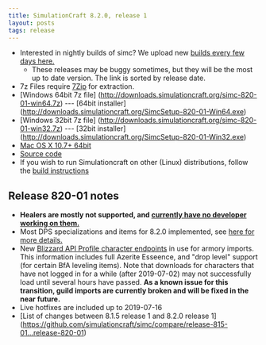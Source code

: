 ```yaml
---
title: SimulationCraft 8.2.0, release 1
layout: posts
tags: release
---
```

* Interested in nightly builds of simc? We upload new [builds every few days here.](http://downloads.simulationcraft.org/?C=M;O=D)
  * These releases may be buggy sometimes, but they will be the most up to date version. The link is sorted by release date.
* 7z Files require [7Zip](https://www.7-zip.org/) for extraction.
* [Windows 64bit 7z file] (http://downloads.simulationcraft.org/simc-820-01-win64.7z) --- [64bit installer] (http://downloads.simulationcraft.org/SimcSetup-820-01-Win64.exe)
* [Windows 32bit 7z file] (http://downloads.simulationcraft.org/simc-820-01-win32.7z) --- [32bit installer] (http://downloads.simulationcraft.org/SimcSetup-820-01-Win32.exe)
* [Mac OS X 10.7+ 64bit](http://downloads.simulationcraft.org/simc-820-01-osx-x86.dmg)
* [Source code](https://github.com/simulationcraft/simc/archive/release-820-01.zip)
* If you wish to run Simulationcraft on other (Linux) distributions, follow the [build instructions](https://github.com/simulationcraft/simc/wiki/HowToBuild)

## Release 820-01 notes
  * **Healers are mostly not supported, and [currently have no developer working on them.](https://github.com/simulationcraft/simc#how-can-i-contribute)**
  * Most DPS specializations and items for 8.2.0 implemented, see [here for more details.](https://docs.google.com/spreadsheets/d/e/2PACX-1vSP_p5jJP5EpDJ7oTsRQtBZKuGR2O4gAclHhb3IoQy2WnL31p1Awe5RBXIEGMlteeakCXGkR1LD8LxB/pubhtml)
  * New [Blizzard API Profile character endpoints](https://us.battle.net/forums/en/bnet/topic/20772457051) in use for armory imports. This information includes full Azerite Esseence, and "drop level" support (for certain BfA leveling items). Note that downloads for characters that have not logged in for a while (after 2019-07-02) may not successfully load until several hours have passed. **As a known issue for this transition, guild imports are currently broken and will be fixed in the near future.**
  * Live hotfixes are included up to 2019-07-16
  * [List of changes between 8.1.5 release 1 and 8.2.0 release 1] (https://github.com/simulationcraft/simc/compare/release-815-01...release-820-01)
